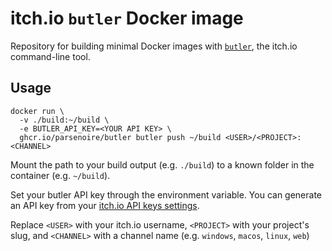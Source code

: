 # itch.io `butler` Docker image

Repository for building minimal Docker images with [`butler`](https://itch.io/docs/butler/), the itch.io command-line tool.

## Usage

```shell
docker run \
  -v ./build:~/build \
  -e BUTLER_API_KEY=<YOUR API KEY> \
  ghcr.io/parsenoire/butler butler push ~/build <USER>/<PROJECT>:<CHANNEL>
```

Mount the path to your build output (e.g. `./build`) to a known folder in the container (e.g. `~/build`).

Set your butler API key through the environment variable. You can generate an API key from your [itch.io API keys settings](https://itch.io/user/settings/api-keys).

Replace `<USER>` with your itch.io username, `<PROJECT>` with your project's slug, and `<CHANNEL>` with a channel name (e.g. `windows`, `macos`, `linux`, `web`)

